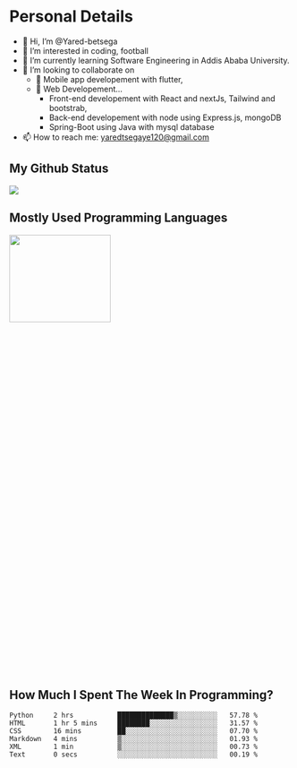 <h1>Personal Details</h1>

- 👋 Hi, I’m @Yared-betsega
- 👀 I’m interested in coding, football
- 🌱 I’m currently learning Software Engineering in Addis Ababa University.
- 💞️ I’m looking to collaborate on
  - 💞️ Mobile app developement with flutter, 
  - 💞️ Web Developement...
    - Front-end developement with React and nextJs, Tailwind and bootstrab, 
    - Back-end developement with node using Express.js, mongoDB
    - Spring-Boot using Java with mysql database
- 📫 How to reach me: yaredtsegaye120@gmail.com

<h2>My Github Status</h2>
<img src = "https://github-readme-stats.vercel.app/api?username=Yared-betsega&&show_icons=true&title_color=ffffff&icon_color=bb2acf&text_color=daf7dc&bg_color=151515"/>

<h2>Mostly Used Programming Languages</h2>
<img  src="https://wakatime.com/share/@yared/2ea83f02-29da-45b1-ac83-e77e61ce9fc0.svg" width = "60%" height = "20%"/>



<h2>How Much I Spent The Week In Programming?</h2>
<!--START_SECTION:waka-->

```text
Python     2 hrs           ██████████████▒░░░░░░░░░░   57.78 %
HTML       1 hr 5 mins     ████████░░░░░░░░░░░░░░░░░   31.57 %
CSS        16 mins         ██░░░░░░░░░░░░░░░░░░░░░░░   07.70 %
Markdown   4 mins          ▒░░░░░░░░░░░░░░░░░░░░░░░░   01.93 %
XML        1 min           ▒░░░░░░░░░░░░░░░░░░░░░░░░   00.73 %
Text       0 secs          ░░░░░░░░░░░░░░░░░░░░░░░░░   00.19 %
```

<!--END_SECTION:waka-->

